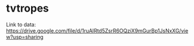 # tvtropes
Link to data: https://drive.google.com/file/d/1ruAIRtd5ZsrR6OQziX9mGurBp1JsNxXG/view?usp=sharing
